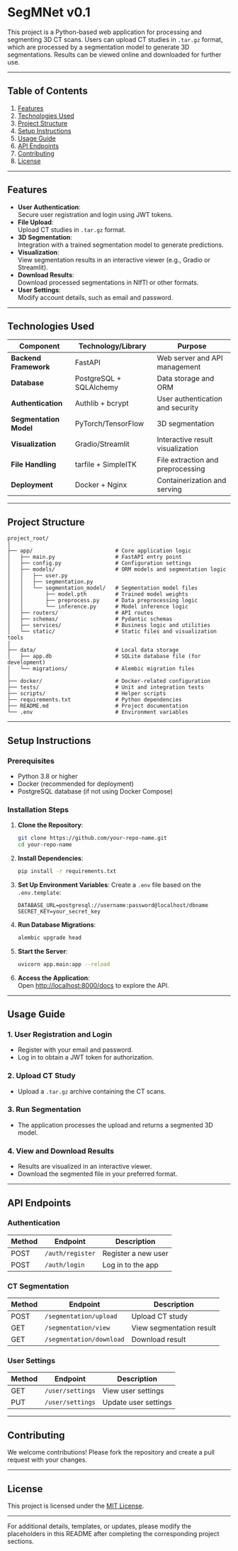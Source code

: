 # **SegMNet v0.1**  

This project is a Python-based web application for processing and segmenting 3D CT scans. Users can upload CT studies in `.tar.gz` format, which are processed by a segmentation model to generate 3D segmentations. Results can be viewed online and downloaded for further use.  

---

## **Table of Contents**  

1. [Features](#features)  
2. [Technologies Used](#technologies-used)  
3. [Project Structure](#project-structure)  
4. [Setup Instructions](#setup-instructions)  
5. [Usage Guide](#usage-guide)  
6. [API Endpoints](#api-endpoints)  
7. [Contributing](#contributing)  
8. [License](#license)  

---

## **Features**  

- **User Authentication**:  
  Secure user registration and login using JWT tokens.  
- **File Upload**:  
  Upload CT studies in `.tar.gz` format.  
- **3D Segmentation**:  
  Integration with a trained segmentation model to generate predictions.  
- **Visualization**:  
  View segmentation results in an interactive viewer (e.g., Gradio or Streamlit).  
- **Download Results**:  
  Download processed segmentations in NIfTI or other formats.  
- **User Settings**:  
  Modify account details, such as email and password.  

---

## **Technologies Used**  

| Component            | Technology/Library           | Purpose                          |  
|-----------------------|------------------------------|----------------------------------|  
| **Backend Framework** | FastAPI                     | Web server and API management    |  
| **Database**          | PostgreSQL + SQLAlchemy     | Data storage and ORM             |  
| **Authentication**    | Authlib + bcrypt            | User authentication and security |  
| **Segmentation Model**| PyTorch/TensorFlow          | 3D segmentation                  |  
| **Visualization**     | Gradio/Streamlit            | Interactive result visualization |  
| **File Handling**     | tarfile + SimpleITK         | File extraction and preprocessing|  
| **Deployment**        | Docker + Nginx              | Containerization and serving     |  

---

## **Project Structure**

```  
project_root/  
│  
├── app/                          # Core application logic  
│   ├── main.py                   # FastAPI entry point  
│   ├── config.py                 # Configuration settings  
│   ├── models/                   # ORM models and segmentation logic  
│   │   ├── user.py  
│   │   ├── segmentation.py  
│   │   └── segmentation_model/   # Segmentation model files  
│   │       ├── model.pth         # Trained model weights  
│   │       ├── preprocess.py     # Data preprocessing logic  
│   │       └── inference.py      # Model inference logic  
│   ├── routers/                  # API routes  
│   ├── schemas/                  # Pydantic schemas  
│   ├── services/                 # Business logic and utilities  
│   └── static/                   # Static files and visualization tools  
│  
├── data/                         # Local data storage  
│   ├── app.db                    # SQLite database file (for development)  
│   └── migrations/               # Alembic migration files  
│  
├── docker/                       # Docker-related configuration  
├── tests/                        # Unit and integration tests  
├── scripts/                      # Helper scripts  
├── requirements.txt              # Python dependencies  
├── README.md                     # Project documentation  
└── .env                          # Environment variables  
```  

---

## **Setup Instructions**  

### Prerequisites  

- Python 3.8 or higher  
- Docker (recommended for deployment)  
- PostgreSQL database (if not using Docker Compose)  

### Installation Steps  

1. **Clone the Repository**:  

   ```bash  
   git clone https://github.com/your-repo-name.git  
   cd your-repo-name  
   ```  

2. **Install Dependencies**:  

   ```bash  
   pip install -r requirements.txt  
   ```  

3. **Set Up Environment Variables**:
   Create a `.env` file based on the `.env.template`:  

   ```  
   DATABASE_URL=postgresql://username:password@localhost/dbname  
   SECRET_KEY=your_secret_key  
   ```  

4. **Run Database Migrations**:  

   ```bash  
   alembic upgrade head  
   ```  

5. **Start the Server**:  

   ```bash  
   uvicorn app.main:app --reload  
   ```  

6. **Access the Application**:  
   Open [http://localhost:8000/docs](http://localhost:8000/docs) to explore the API.  

---

## **Usage Guide**  

### 1. **User Registration and Login**  

- Register with your email and password.  
- Log in to obtain a JWT token for authorization.  

### 2. **Upload CT Study**  

- Upload a `.tar.gz` archive containing the CT scans.  

### 3. **Run Segmentation**  

- The application processes the upload and returns a segmented 3D model.  

### 4. **View and Download Results**  

- Results are visualized in an interactive viewer.  
- Download the segmented file in your preferred format.  

---

## **API Endpoints**  

### Authentication  

| Method | Endpoint          | Description         |  
|--------|--------------------|---------------------|  
| POST   | `/auth/register`   | Register a new user |  
| POST   | `/auth/login`      | Log in to the app   |  

### CT Segmentation  

| Method | Endpoint            | Description            |  
|--------|----------------------|------------------------|  
| POST   | `/segmentation/upload` | Upload CT study        |  
| GET    | `/segmentation/view` | View segmentation result |  
| GET    | `/segmentation/download` | Download result        |  

### User Settings  

| Method | Endpoint          | Description              |  
|--------|--------------------|--------------------------|  
| GET    | `/user/settings`   | View user settings       |  
| PUT    | `/user/settings`   | Update user settings     |  

---

## **Contributing**  

We welcome contributions! Please fork the repository and create a pull request with your changes.  

---

## **License**  

This project is licensed under the [MIT License](LICENSE).  

---

For additional details, templates, or updates, please modify the placeholders in this README after completing the corresponding project sections.
